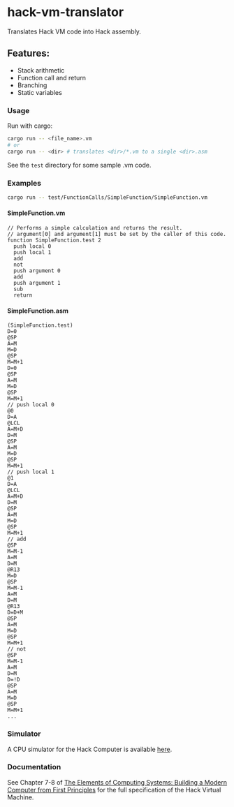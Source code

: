 # hack-vm-translator

Translates Hack VM code into Hack assembly.

## Features:
- Stack arithmetic
- Function call and return
- Branching
- Static variables

### Usage
Run with cargo:
```bash
cargo run -- <file_name>.vm
# or
cargo run -- <dir> # translates <dir>/*.vm to a single <dir>.asm
```
See the `test` directory for some sample .vm code.
### Examples
```bash
cargo run -- test/FunctionCalls/SimpleFunction/SimpleFunction.vm
```
#### SimpleFunction.vm
```
// Performs a simple calculation and returns the result.
// argument[0] and argument[1] must be set by the caller of this code.
function SimpleFunction.test 2
  push local 0
  push local 1
  add
  not
  push argument 0
  add
  push argument 1
  sub
  return
```
#### SimpleFunction.asm
```
(SimpleFunction.test)
D=0
@SP
A=M
M=D
@SP
M=M+1
D=0
@SP
A=M
M=D
@SP
M=M+1
// push local 0
@0
D=A
@LCL
A=M+D
D=M
@SP
A=M
M=D
@SP
M=M+1
// push local 1
@1
D=A
@LCL
A=M+D
D=M
@SP
A=M
M=D
@SP
M=M+1
// add
@SP
M=M-1
A=M
D=M
@R13
M=D
@SP
M=M-1
A=M
D=M
@R13
D=D+M
@SP
A=M
M=D
@SP
M=M+1
// not
@SP
M=M-1
A=M
D=M
D=!D
@SP
A=M
M=D
@SP
M=M+1
...
```

### Simulator
A CPU simulator for the Hack Computer is available [here](https://www.nand2tetris.org/software).

### Documentation
See Chapter 7-8 of [The Elements of Computing Systems: Building a Modern Computer from First Principles](https://www.amazon.com/Elements-Computing-Systems-Building-Principles/dp/0262640686) for the full specification of the Hack Virtual Machine.
